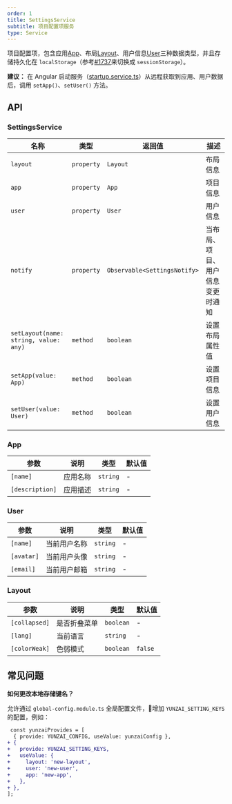 ```yaml
---
order: 1
title: SettingsService
subtitle: 项目配置项服务
type: Service
---
```


项目配置项，包含应用[App](https://github.com/hbyunzai/yelon/blob/master/packages/theme/src/services/settings/interface.ts#L1)、布局[Layout](https://github.com/hbyunzai/yelon/blob/master/packages/theme/src/services/settings/interface.ts#L15)、用户信息[User](https://github.com/hbyunzai/yelon/blob/master/packages/theme/src/services/settings/interface.ts#L8)三种数据类型，并且存储持久化在 `localStorage`（参考[#1737](https://github.com/hbyunzai/ng-yunzai/issues/1737)来切换成 `sessionStorage`）。

**建议：** 在 Angular 启动服务（[startup.service.ts](https://github.com/hbyunzai/ng-yunzai/blob/master/src/app/core/startup/startup.service.ts)）从远程获取到应用、用户数据后，调用 `setApp()`、`setUser()` 方法。

## API

### SettingsService

| 名称 | 类型 | 返回值 | 描述 |
|----|----|-----|----|
| `layout` | `property` | `Layout` | 布局信息 |
| `app` | `property` | `App` | 项目信息 |
| `user` | `property` | `User` | 用户信息 |
| `notify` | `property` | `Observable<SettingsNotify>` | 当布局、项目、用户信息变更时通知 |
| `setLayout(name: string, value: any)` | `method` | `boolean` | 设置布局属性值 |
| `setApp(value: App)` | `method` | `boolean` | 设置项目信息 |
| `setUser(value: User)` | `method` | `boolean` | 设置用户信息 |

### App

| 参数 | 说明 | 类型 | 默认值 |
|----|----|----|-----|
| `[name]` | 应用名称 | `string` | - |
| `[description]` | 应用描述 | `string` | - |

### User

| 参数 | 说明 | 类型 | 默认值 |
|----|----|----|-----|
| `[name]` | 当前用户名称 | `string` | - |
| `[avatar]` | 当前用户头像 | `string` | - |
| `[email]` | 当前用户邮箱 | `string` | - |

### Layout

| 参数 | 说明 | 类型 | 默认值 |
|----|----|----|-----|
| `[collapsed]` | 是否折叠菜单 | `boolean` | - |
| `[lang]` | 当前语言 | `string` | - |
| `[colorWeak]` | 色弱模式 | `boolean` | `false` |

## 常见问题

**如何更改本地存储键名？**

允许通过 `global-config.module.ts` 全局配置文件，增加 `YUNZAI_SETTING_KEYS` 的配置，例如：

```diff
 const yunzaiProvides = [
  { provide: YUNZAI_CONFIG, useValue: yunzaiConfig },
+ {
+   provide: YUNZAI_SETTING_KEYS,
+   useValue: {
+     layout: 'new-layout',
+     user: 'new-user',
+     app: 'new-app',
+   },
+ },
];
```
